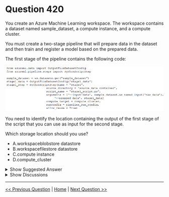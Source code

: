 # Question 420

You create an Azure Machine Learning workspace. The workspace contains a dataset named sample_dataset, a compute instance, and a compute cluster.

You must create a two-stage pipeline that will prepare data in the dataset and then train and register a model based on the prepared data.

The first stage of the pipeline contains the following code:

![Question Image](../images/q420_q_image447.png)

You need to identify the location containing the output of the first stage of the script that you can use as input for the second stage.

Which storage location should you use?

- A.workspaceblobstore datastore
- B.workspacefilestore datastore
- C.compute instance
- D.compute_cluster

<details>
  <summary>Show Suggested Answer</summary>

<strong>A</strong><br>

</details>

<details>
  <summary>Show Discussions</summary>

<blockquote><p><strong>phdykd</strong> <code>(Sat 27 Jul 2024 16:38)</code> - <em>Upvotes: 1</em></p><p>The OutputFileDatasetConfig(&quot;stagel data&quot;) in the first stage of the pipeline is used to configure a location in the workspace&#x27;s default datastore to store the output from the step. The Azure Machine Learning workspace default datastore is typically an Azure blob storage, known as workspaceblobstore, and it is used to store the intermediate and output data of the pipeline stages.

Therefore, the correct answer is:

A. workspaceblobstore datastore</p></blockquote>

<blockquote><p><strong>oakmm</strong> <code>(Wed 20 Mar 2024 01:14)</code> - <em>Upvotes: 3</em></p><p>Selected Answer: A
When you create a workspace, an Azure blob container and an Azure file share are automatically registered as datastores to the workspace. They&#x27;re named workspaceblobstore and workspacefilestore, respectively. The workspaceblobstore is used to store workspace artifacts and your machine learning experiment logs. It&#x27;s also set as the default datastore and can&#x27;t be deleted from the workspace. The workspacefilestore is used to store notebooks and R scripts authorized via compute instance.
https://learn.microsoft.com/en-us/azure/machine-learning/v1/how-to-access-data</p></blockquote>

</details>

---

[<< Previous Question](question_419.md) | [Home](/index.md) | [Next Question >>](question_421.md)
